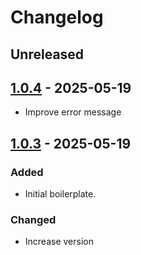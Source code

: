 # Changelog

## Unreleased

## [1.0.4] - 2025-05-19

- Improve error message

## [1.0.3] - 2025-05-19

### Added

- Initial boilerplate.

### Changed

- Increase version

[1.0.4]: https://github.com/ggsuite/gg_golden/compare/1.0.3...1.0.4
[1.0.3]: https://github.com/ggsuite/gg_golden/tag/%tag
